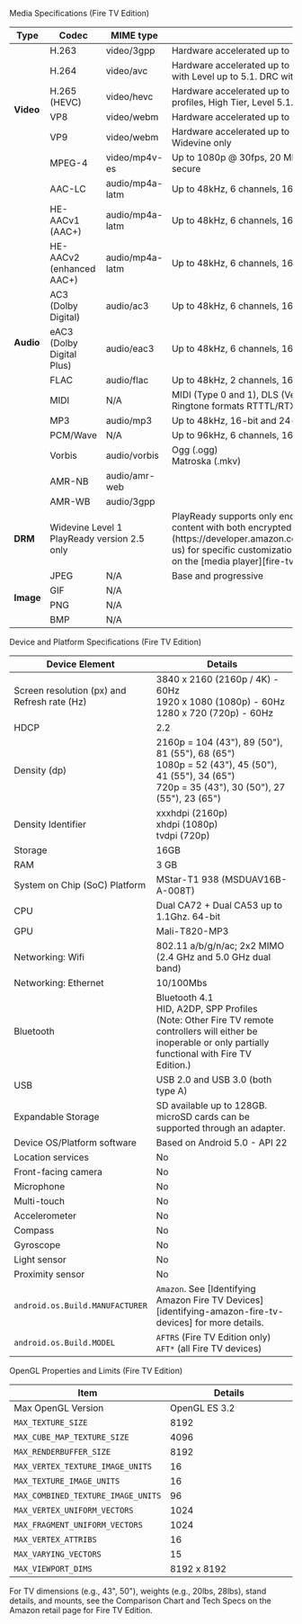 <div class="subheading">Media Specifications (Fire TV Edition)</div>

<table class="grid">
   <colgroup>
      <col width="10%" />
      <col width="17%" />
      <col width="15%" />
      <col width="38%" />
   </colgroup>
   <thead>
      <tr class="header">
         <th>Type</th>
         <th>Codec</th>
         <th>MIME type</th>
         <th>Details</th>
      </tr>
   </thead>
   <tr>
        <td class="white" rowspan="6"><b>Video</b></td>
        <td class="white">H.263</td>
        <td class="white">video/3gpp</td>
        <td class="white">Hardware accelerated up to 1080p @ 60fps, 40 Mbps, non-secure</td>
     </tr>
     <tr>
        <td class="white">H.264</td>
        <td class="white">video/avc</td>
        <td class="white">Hardware accelerated up to 3840x2160p (4K) @ 60fps. Main/High Profiles with Level up to 5.1. DRC within 16 msec. Secure and unsecure playback</td>
     </tr>
     <tr>
        <td class="white">H.265 (HEVC)</td>
        <td class="white">video/hevc</td>
        <td class="white">Hardware accelerated up to 3840x2160p (4K) @ 60fps.  Main/Main10 profiles, High Tier, Level 5.1. DRC within 16msec.</td>
     </tr>
     <tr>
        <td class="white">VP8</td>
        <td class="white">video/webm</td>
        <td class="white">Hardware accelerated up to 1080p @ 30fps, Profile 0</td>
  </tr>
     <tr>
        <td class="white">VP9</td>
        <td class="white">video/webm</td>
        <td class="white">Hardware accelerated up to 3840x2160p (4K) @ 60fps, Profile 0,2, Widevine only</td>
  </tr>
      <tr>
         <td class="white">MPEG-4</td>
         <td class="white">video/mp4v-es</td>
         <td class="white">Up to 1080p @ 30fps, 20 Mbps, Advanced Simple Profile Level 5, non-secure</td>
      </tr>
   <tr>
      <td class="gray" rowspan="12"><b>Audio</b></td>
      <td class="gray">AAC-LC</td>
      <td class="gray">audio/mp4a-latm</td>
      <td class="gray">Up to 48kHz, 6 channels, 16-bit</td>
   </tr>
   <tr>
      <td class="gray">HE-AACv1 (AAC+)</td>
      <td class="gray">audio/mp4a-latm</td>
      <td class="gray">Up to 48kHz, 6 channels, 16-bit</td>
   </tr>
   <tr>
      <td class="gray">HE-AACv2 (enhanced AAC+)</td>
      <td class="gray">audio/mp4a-latm</td>
      <td class="gray">Up to 48kHz, 6 channels, 16-bit</td>
   </tr>
   <tr>
      <td class="gray">AC3 (Dolby Digital)</td>
      <td class="gray">audio/ac3</td>
      <td class="gray">Up to 48kHz, 6 channels, 16-bit and 24-bit</td>
   </tr>
   <tr>
      <td class="gray">eAC3 (Dolby Digital Plus)</td>
      <td class="gray">audio/eac3</td>
      <td class="gray">Up to 48kHz, 6 channels, 16-bit and 24-bit</td>
   </tr>
   <tr>
      <td class="gray">FLAC</td>
      <td class="gray">audio/flac</td>
      <td class="gray">Up to 48kHz, 2 channels, 16-bit and 24-bit (no dither for 24 bit)</td>
   </tr>
   <tr>
      <td class="gray">MIDI</td>
      <td class="gray">N/A</td>
      <td class="gray">MIDI (Type 0 and 1), DLS (Version 1 and 2), XMF, and Mobile XMF. Ringtone formats RTTTL/RTX, OTA, and iMelody</td>
   </tr>
   <tr>
      <td class="gray">MP3</td>
      <td class="gray">audio/mp3</td>
      <td class="gray">Up to 48kHz, 16-bit and 24-bit</td>
   </tr>
   <tr>
      <td class="gray">PCM/Wave</td>
      <td class="gray">N/A</td>
      <td class="gray">Up to 96kHz, 6 channels, 16-bit and 24-bit</td>
   </tr>
   <tr>
      <td class="gray">Vorbis</td>
      <td class="gray">audio/vorbis</td>
      <td class="gray">Ogg (.ogg)<br/>Matroska (.mkv)</td>
   </tr>
      <tr>
      <td class="gray">AMR-NB</td>
      <td class="gray">audio/amr-web</td>
      <td class="gray"></td>
      </tr>
       <tr>
       <td class="gray">AMR-WB</td>
       <td class="gray">audio/3gpp</td>
       <td class="gray"></td>
       </tr>
   <tr>
           <td class="white"><b>DRM</b></td>
           <td class="white" colspan="2" markdown="span">Widevine Level 1 <br/> PlayReady version 2.5 only</td>
           <td class="white" markdown="span">PlayReady supports only encrypted video, not audio. If you need to play content with both encrypted audio and video, [contact us](https://developer.amazon.com/appsandservices/support/contact/contact-us) for specific customization details and steps. Other DRM details depend on the [media player][fire-tv-media-players] you choose to implement.</td>
     </tr>
   <tr>
      <td class="gray" rowspan="4"><b>Image</b></td>
      <td class="gray">JPEG</td>
      <td class="gray">N/A</td>
      <td class="gray">Base and progressive</td>
   </tr>
   <tr>
      <td class="gray">GIF</td>
      <td class="gray">N/A</td>
      <td class="gray"></td>
   </tr>
   <tr>
      <td class="gray">PNG</td>
      <td class="gray">N/A</td>
      <td class="gray"></td>
   </tr>
   <tr>
      <td class="gray">BMP</td>
      <td class="gray">N/A</td>
      <td class="gray"></td>
   </tr>      
</table>

<div class="subheading">Device and Platform Specifications (Fire TV Edition)</div>

<table class="grid">
   <colgroup>
      <col width="40%" />
      <col width="60%" />
   </colgroup>
  <thead>
    <tr>
      <th>Device Element</th>
      <th>Details</th>
    </tr>
  </thead>
  <tbody>
    <tr>
      <td>Screen resolution (px) and Refresh rate (Hz)</td>
      <td>3840 x 2160 (2160p / 4K) - 60Hz<br/>
          1920 x 1080 (1080p) - 60Hz</br>
          1280 x 720 (720p) - 60Hz</td>
    </tr>
    <tr>
     <td>HDCP</td>
     <td>2.2</td>
    </tr>
    <tr>
      <td>Density (dp)</td>
      <td>2160p = 104 (43"), 89 (50"), 81 (55"), 68 (65")<br/>
          1080p = 52 (43"), 45 (50"), 41 (55"), 34 (65")<br/>
          720p = 35 (43"), 30 (50"), 27 (55"), 23 (65")</td>
    </tr>
    <tr>
      <td>Density Identifier</td>
      <td>xxxhdpi (2160p) <br/>
          xhdpi (1080p)<br/>
          tvdpi (720p)</td>
    </tr>
    <tr>
      <td>Storage</td>
      <td>16GB</td>
    </tr>
    <tr>
      <td>RAM</td>
      <td>3 GB</td>
    </tr>
    <tr>
      <td>System on Chip (SoC) Platform</td>
      <td>MStar-T1 938 (MSDUAV16B-A-008T)</td>
    </tr>
    <tr>
      <td>CPU</td>
      <td>Dual CA72 + Dual CA53 up to 1.1Ghz. 64-bit</td>
    </tr>
    <tr>
      <td>GPU</td>
      <td>Mali-T820-MP3</td>
    </tr>
    <tr>
      <td>Networking: Wifi</td>
      <td>802.11 a/b/g/n/ac; 2x2 MIMO<br/>
      (2.4 GHz and 5.0 GHz dual band)<br/>
      </td>
    </tr>
    <tr>
      <td>Networking: Ethernet</td>
      <td>10/100Mbs</td>
    </tr>
    <tr>
      <td>Bluetooth</td>
      <td>Bluetooth 4.1 <br />HID, A2DP, SPP Profiles <br/>
      (Note: Other Fire TV remote controllers will either be inoperable or only partially functional with Fire TV Edition.)
      </td>
    </tr>
    <tr>
      <td>USB</td>
      <td>USB 2.0 and USB 3.0 (both type A)</td>
    </tr>
    <tr>
      <td>Expandable Storage</td>
      <td markdown="span">SD available up to 128GB. microSD cards can be supported through an adapter.</td>
    </tr>
    <tr>
      <td>Device OS/Platform software</td>
      <td>Based on Android 5.0 - API 22</td>
    </tr>
    <tr>
      <td>Location services</td>
      <td>No</td>
    </tr>
    <tr>
      <td>Front-facing camera</td>
      <td>No</td>
    </tr>
    <tr>
      <td>Microphone</td>
      <td>No</td>
    </tr>
    <tr>
      <td>Multi-touch</td>
      <td>No</td>
    </tr>
    <tr>
      <td>Accelerometer</td>
      <td>No</td>
    </tr>
    <tr>
      <td>Compass</td>
      <td>No</td>
    </tr>
    <tr>
      <td>Gyroscope</td>
      <td>No</td>
    </tr>
    <tr>
      <td>Light sensor</td>
      <td>No</td>
    </tr>
    <tr>
      <td>Proximity sensor</td>
      <td>No</td>
    </tr>
    <tr>
      <td><code>android.os.Build.MANUFACTURER</code></td>
      <td markdown="span"><code>Amazon</code>. See [Identifying Amazon Fire TV Devices][identifying-amazon-fire-tv-devices] for more details.</td>
    </tr>
    <tr>
      <td><code>android.os.Build.MODEL</code></td>
      <td><code>AFTRS</code> (Fire TV Edition only) <br/> <code>AFT*</code> (all Fire TV devices)</td>
    </tr>
  </tbody>
</table>


<div class="subheading">OpenGL Properties and Limits (Fire TV Edition)</div>
<table class="grid">
   <colgroup>
      <col width="40%" />
      <col width="60%" />
   </colgroup>
  <thead>
    <tr>
      <th>Item</th>
      <th>Details</th>
    </tr>
  </thead>
  <tbody>
    <tr>
      <td>Max OpenGL Version</td>
      <td>OpenGL ES 3.2</td>
    </tr>
    <tr>
      <td><code>MAX_TEXTURE_SIZE</code></td>
      <td>8192</td>
    </tr>
    <tr>
      <td><code>MAX_CUBE_MAP_TEXTURE_SIZE</code></td>
      <td>4096</td>
    </tr>
    <tr>
      <td><code>MAX_RENDERBUFFER_SIZE</code></td>
      <td>8192</td>
    </tr>
    <tr>
      <td><code>MAX_VERTEX_TEXTURE_IMAGE_UNITS</code></td>
      <td>16</td>
    </tr>
    <tr>
      <td><code>MAX_TEXTURE_IMAGE_UNITS</code></td>
      <td>16</td>
    </tr>
    <tr>
      <td><code>MAX_COMBINED_TEXTURE_IMAGE_UNITS</code></td>
      <td>96</td>
    </tr>
    <tr>
      <td><code>MAX_VERTEX_UNIFORM_VECTORS</code></td>
      <td>1024</td>
    </tr>
    <tr>
      <td><code>MAX_FRAGMENT_UNIFORM_VECTORS</code></td>
      <td>1024</td>
    </tr>
    <tr>
      <td><code>MAX_VERTEX_ATTRIBS</code></td>
      <td>16</td>
    </tr>
    <tr>
      <td><code>MAX_VARYING_VECTORS</code></td>
      <td>15</td>
    </tr>
    <tr>
      <td><code>MAX_VIEWPORT_DIMS</code></td>
      <td>8192 x 8192</td>
    </tr>
  </tbody>
</table>


For TV dimensions (e.g., 43", 50"), weights (e.g., 20lbs, 28lbs), stand details, and mounts, see the Comparison Chart and Tech Specs on the Amazon retail page for Fire TV Edition.
